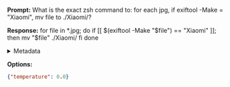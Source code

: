 **Prompt:**
What is the exact zsh command to: for each jpg, if exiftool -Make = "Xiaomi", mv file to ./Xiaomi/?


**Response:**
for file in *.jpg; do
  if [[ $(exiftool -Make "$file") == "Xiaomi" ]]; then
    mv "$file" ./Xiaomi/
  fi
done

<details><summary>Metadata</summary>

- Duration: 2306 ms
- Datetime: 2023-09-04T16:01:49.990706
- Model: gpt-3.5-turbo-0613

</details>

**Options:**
```json
{"temperature": 0.0}
```

